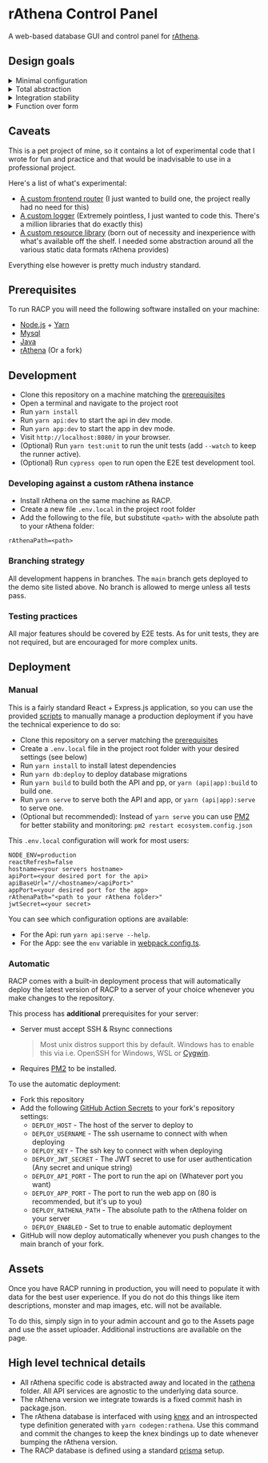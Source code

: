 # rAthena Control Panel

A web-based database GUI and control panel for [rAthena](https://github.com/rathena/rathena).

## Design goals

<details>
    <summary>Minimal configuration</summary>
    
> Just install and run. RACP will read all data from either the rAthena data files or mysql database.

</details>

<details>
    <summary>Total abstraction</summary>

> RACP contains no data. No fixtures, no enums, nothing. RACP will read all data from either the rAthena data files or mysql database and the RO client files.

</details>

<details>
    <summary>Integration stability</summary>

> Unit and E2E tests run on each commit and tests run against a real rathena instance.

</details>

<details>
    <summary>Function over form</summary>

> The UI prioritizes functionality over aesthetics. Does not support theming, keeps things simple.

</details>

## Caveats

This is a pet project of mine, so it contains a lot of experimental code that I wrote for fun and practice and that would be inadvisable to use in a professional project.

Here's a list of what's experimental:

- [A custom frontend router](src/lib/tsr) (I just wanted to build one, the project really had no need for this)
- [A custom logger](src/lib/logger.ts) (Extremely pointless, I just wanted to code this. There's a million libraries that do exactly this)
- [A custom resource library](src/lib/repo) (born out of necessity and inexperience with what's available off the shelf. I needed some abstraction around all the various static data formats rAthena provides)

Everything else however is pretty much industry standard.

## Prerequisites

To run RACP you will need the following software installed on your machine:

- [Node.js](https://nodejs.org/en/) + [Yarn](https://yarnpkg.com/)
- [Mysql](https://www.mysql.com/)
- [Java](https://www.java.com/)
- [rAthena](https://github.com/rathena/) (Or a fork)

## Development

- Clone this repository on a machine matching the [prerequisites](#prerequisites)
- Open a terminal and navigate to the project root
- Run `yarn install`
- Run `yarn api:dev` to start the api in dev mode.
- Run `yarn app:dev` to start the app in dev mode.
- Visit `http://localhost:8080/` in your browser.
- (Optional) Run `yarn test:unit` to run the unit tests (add `--watch` to keep the runner active).
- (Optional) Run `cypress open` to run open the E2E test development tool.

### Developing against a custom rAthena instance

- Install rAthena on the same machine as RACP.
- Create a new file `.env.local` in the project root folder
- Add the following to the file, but substitute `<path>` with the absolute path to your rAthena folder:

```
rAthenaPath=<path>
```

### Branching strategy

All development happens in branches. The `main` branch gets deployed to the demo site listed above.
No branch is allowed to merge unless all tests pass.

### Testing practices

All major features should be covered by E2E tests.
As for unit tests, they are not required, but are encouraged for more complex units.

## Deployment

### Manual

This is a fairly standard React + Express.js application, so you can use the provided [scripts](package.json) to manually manage a production deployment if you have the technical experience to do so:

- Clone this repository on a server matching the [prerequisites](#prerequisites)
- Create a `.env.local` file in the project root folder with your desired settings (see below)
- Run `yarn install` to install latest dependencies
- Run `yarn db:deploy` to deploy database migrations
- Run `yarn build` to build both the API and pp, or `yarn (api|app):build` to build one.
- Run `yarn serve` to serve both the API and app, or `yarn (api|app):serve` to serve one.
- (Optional but recommended): Instead of `yarn serve` you can use [PM2](https://pm2.keymetrics.io/) for better stability and monitoring: `pm2 restart ecosystem.config.json`

This `.env.local` configuration will work for most users:

```text
NODE_ENV=production
reactRefresh=false
hostname=<your servers hostname>
apiPort=<your desired port for the api>
apiBaseUrl="//<hostname>/<apiPort>"
appPort=<your desired port for the app>
rAthenaPath="<path to your rAthena folder>"
jwtSecret=<your secret>
```

You can see which configuration options are available:

- For the Api: run `yarn api:serve --help`.
- For the App: see the `env` variable in [webpack.config.ts](webpack.config.ts).

### Automatic

RACP comes with a built-in deployment process that will automatically deploy the latest
version of RACP to a server of your choice whenever you make changes to the repository.

This process has **additional** prerequisites for your server:

- Server must accept SSH & Rsync connections
  > Most unix distros support this by default. Windows has to enable this via i.e. OpenSSH for Windows, WSL or [Cygwin](https://www.cygwin.com/).
- Requires [PM2](https://pm2.keymetrics.io/) to be installed.

To use the automatic deployment:

- Fork this repository
- Add the following [GitHub Action Secrets](https://docs.github.com/en/actions/security-guides/encrypted-secrets#creating-encrypted-secrets-for-a-repository) to your fork's repository settings:
  - `DEPLOY_HOST` - The host of the server to deploy to
  - `DEPLOY_USERNAME` - The ssh username to connect with when deploying
  - `DEPLOY_KEY` - The ssh key to connect with when deploying
  - `DEPLOY_JWT_SECRET` - The JWT secret to use for user authentication (Any secret and unique string)
  - `DEPLOY_API_PORT` - The port to run the api on (Whatever port you want)
  - `DEPLOY_APP_PORT` - The port to run the web app on (80 is recommended, but it's up to you)
  - `DEPLOY_RATHENA_PATH` - The absolute path to the rAthena folder on your server
  - `DEPLOY_ENABLED` - Set to true to enable automatic deployment
- GitHub will now deploy automatically whenever you push changes to the main branch of your fork.

## Assets

Once you have RACP running in production, you will need to populate it with data for the best user experience.
If you do not do this things like item descriptions, monster and map images, etc. will not be available.

To do this, simply sign in to your admin account and go to the Assets page and use the asset uploader.
Additional instructions are available on the page.

## High level technical details

- All rAthena specific code is abstracted away and located in the [rathena](src/api/rathena) folder. All API services are agnostic to the underlying data source.
- The rAthena version we integrate towards is a fixed commit hash in package.json.
- The rAthena database is interfaced with using [knex](https://knexjs.org/) and an introspected type definition generated with `yarn codegen:rathena`. Use this command and commit the changes to keep the knex bindings up to date whenever bumping the rAthena version.
- The RACP database is defined using a standard [prisma](https://www.prisma.io/) setup.
